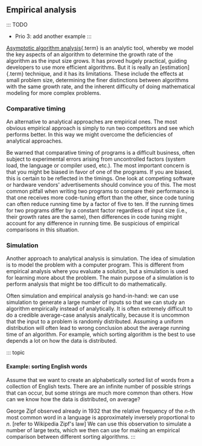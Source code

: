
## Empirical analysis

::: TODO
- Prio 3: add another example
:::

[Asymptotic algorithm analysis](#algorithm-analysis){.term} is an analytic tool, whereby we model the key aspects of an
algorithm to determine the growth rate of the algorithm as the input
size grows. It has proved hugely practical, guiding developers to use
more efficient algorithms. But it is really an
[estimation]{.term} technique, and it has its
limitations. These include the effects at small problem size,
determining the finer distinctions between algorithms with the same
growth rate, and the inherent difficulty of doing mathematical modeling
for more complex problems.

### Comparative timing

An alternative to analytical approaches are empirical ones. The most
obvious empirical approach is simply to run two competitors and see
which performs better. In this way we might overcome the deficiencies of
analytical approaches.

Be warned that comparative timing of programs is a difficult business,
often subject to experimental errors arising from uncontrolled factors
(system load, the language or compiler used, etc.). The most important
concern is that you might be biased in favor of one of the programs. If
you are biased, this is certain to be reflected in the timings. One look
at competing software or hardware vendors' advertisements should
convince you of this. The most common pitfall when writing two programs
to compare their performance is that one receives more code-tuning
effort than the other, since code tuning can often reduce running time
by a factor of five to ten. If the running times for two programs differ
by a constant factor regardless of input size (i.e., their growth rates
are the same), then differences in code tuning might account for any
difference in running time. Be suspicious of empirical comparisons in
this situation.

### Simulation

Another approach to analytical analysis is simulation.
The idea of simulation is to model the problem with a computer program.
This is different from empirical analysis where you evaluate a solution,
but a simulation is used for learning more about the problem.
The main purpose of a simulation is to perform analysis that might be too difficult to do mathematically.

Often simulation and empirical analysis go hand-in-hand:
we can use simulation to generate a large number of inputs so that we can study an algorithm empirically instead of analytically.
It is often extremely difficult to do a credible average-case analysis analytically,
because it is uncommon that the input to a problem is randomly distributed.
Assuming a uniform distribution will often lead to wrong conclusion about the average running time of an algorithm.
For example, which sorting algorithm is the best to use depends a lot on how the data is distributed.

::: topic
#### Example: sorting English words

Assume that we want to create an alphabetically sorted list of words from a collection of English texts.
There are an infinite number of possible strings that can occur, but some strings are much more common than others.
How can we know how the data is distributed, on average?

George Zipf observed already in 1932 that the relative frequency of the $n$-th most common word in a language is approximately inversely proportional to $n$. [refer to Wikipedia Zipf's law]
We can use this observation to simulate a number of large texts, which we then can use for making an empirical comparison between different sorting algorithms.
:::

